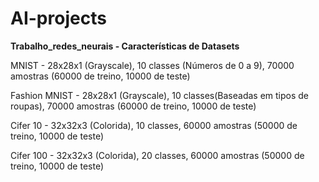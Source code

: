 # AI-projects

**Trabalho_redes_neurais - Características de Datasets**

MNIST - 28x28x1 (Grayscale), 10 classes (Números de 0 a 9), 70000 amostras (60000 de treino, 10000 de teste)

Fashion MNIST - 28x28x1 (Grayscale), 10 classes(Baseadas em tipos de roupas), 70000 amostras (60000 de treino, 10000 de teste)

Cifer 10 - 32x32x3 (Colorida), 10 classes, 60000 amostras (50000 de treino, 10000 de teste)

Cifer 100 - 32x32x3 (Colorida), 20 classes, 60000 amostras (50000 de treino, 10000 de teste)
